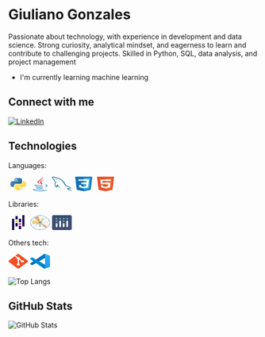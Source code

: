 # Giuliano Gonzales

Passionate about technology, with experience in development and data science. Strong curiosity, analytical mindset, and eagerness to learn and contribute to challenging projects. Skilled in Python, SQL, data analysis, and project management
- I'm currently learning machine learning

## Connect with me
[![LinkedIn](https://img.shields.io/badge/LinkedIn-0077B5?style=for-the-badge&logo=linkedin&logoColor=white)](https://www.linkedin.com/in/giulianogonzales/)

## Technologies
<div style="display: inline_block">
  <p> Languages:</p>
  <img alt="giu-Python" height="30" width="40" src="https://raw.githubusercontent.com/devicons/devicon/master/icons/python/python-original.svg">
  <img alt="giu-Java" height="30" width="40" src="https://raw.githubusercontent.com/devicons/devicon/master/icons/java/java-original.svg">
  <img alt="giu-MySQL" height="30" width="40" src="https://raw.githubusercontent.com/devicons/devicon/master/icons/mysql/mysql-original.svg">
  <img alt="giu-CSS3" height="30" width="40" src="https://raw.githubusercontent.com/devicons/devicon/master/icons/css3/css3-original.svg">
  <img alt="giu-HTML5" height="30" width="40" src="https://raw.githubusercontent.com/devicons/devicon/master/icons/html5/html5-original.svg">
  <p> Libraries:</p>
  <img alt="giu-Pandas" height="30" width="40" src="https://raw.githubusercontent.com/devicons/devicon/master/icons/pandas/pandas-original.svg">
  <img alt="giu-Matplotlib" height="30" width="40" src="https://raw.githubusercontent.com/devicons/devicon/master/icons/matplotlib/matplotlib-original.svg">
  <img alt="giu-Plotly" height="30" width="40" src="https://raw.githubusercontent.com/devicons/devicon/master/icons/plotly/plotly-original.svg">
  <p> Others tech:</p>
  <img alt="giu-git" height="30" width="40" src="https://raw.githubusercontent.com/devicons/devicon/master/icons/git/git-original.svg">
  <img alt="giu-VsCode" height="30" width="40" src="https://raw.githubusercontent.com/devicons/devicon/master/icons/vscode/vscode-original.svg">
</div>

![Top Langs](https://github-readme-stats-git-masterrstaa-rickstaa.vercel.app/api/top-langs/?username=giugonzales07&layout=compact&bg_color=000&border_color=30A3DC&title_color=E94D5F&text_color=FFF)

## GitHub Stats
![GitHub Stats](https://github-readme-stats.vercel.app/api?username=giugonzales07&theme=transparent&bg_color=000&border_color=30A3DC&show_icons=true&icon_color=30A3DC&hide_title=true&title_color=E94D5F&text_color=FFF&hide=issues)
